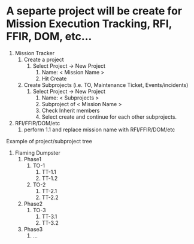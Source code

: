    # A separte project will be create for Mission Execution Tracking, RFI, FFIR, DOM, etc...
1. Mission Tracker   
   1. Create a project
      1. Select Project -> New Project
         1. Name: < Mission Name >
         2. Hit Create
   2. Create Subprojects (i.e. TO, Maintenance Ticket, Events/incidents)
      1. Select Project -> New Project
         1. Name: < Subprojects >
         2. Subproject of < Mission Name >
         3. Check Inherit members
         4. Select create and continue for each other subprojects.
2. RFI/FFIR/DOM/etc
   1. perform 1.1 and replace mission name with RFI/FFIR/DOM/etc

     
Example of project/subproject tree
   1. Flaming Dumpster
      1. Phase1
         1. TO-1
            1. TT-1.1
            2. TT-1.2
         2. TO-2
            1. TT-2.1
            2. TT-2.2
      2. Phase2
         1. TO-3
            1. TT-3.1
            2. TT-3.2
      3. Phase3
         1. …
